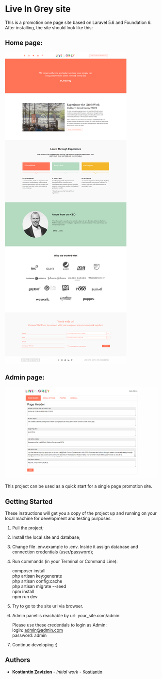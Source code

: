 # Live In Grey site

This is a promotion one page site based on Laravel 5.6 and Foundation 6.  
After installing, the site should look like this:  
## Home page:  
  ![home page](https://github.com/Kostiantin/liveingrey/blob/master/public/img/screenshots/LiveInTheGrey_1.png)  
## Admin page:
  ![admin page](https://github.com/Kostiantin/liveingrey/blob/master/public/img/screenshots/LiveInTheGrey_2.png)  

This project can be used as a quick start for a single page promotion site.  

## Getting Started

These instructions will get you a copy of the project up and running on your local machine for development and testing purposes.

1) Pull the project;

2) Install the local site and database;

3) Change file .env.example to .env. Inside it assign database and connection credentials (user/password);

4) Run commands (in your Terminal or Command Line):  
     
     composer install  
     php artisan key:generate  
     php artisan config:cache  
     php artisan migrate --seed  
     npm install  
     npm run dev  
     
5) Try to go to the site url via browser.  

6) Admin panel is reachable by url: your_site.com/admin  

   Please use these credentials to login as Admin:  
     login: admin@admin.com  
     password: admin  
  
7) Continue developing :)
   
## Authors

* **Kostiantin Zavizion** - *Initial work* - [Kostiantin](https://github.com/Kostiantin)
